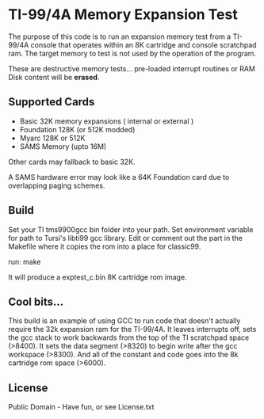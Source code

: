 # TI-99/4A Memory Expansion Test 

The purpose of this code is to run an expansion memory test from a TI-99/4A console that operates within an 8K cartridge and console scratchpad ram. The target memory to test is not used by the operation of the program.

These are destructive memory tests... pre-loaded interrupt routines or RAM Disk content will be **erased**.

## Supported Cards

* Basic 32K memory expansions ( internal or external )
* Foundation 128K (or 512K modded) 
* Myarc 128K or 512K 
* SAMS Memory (upto 16M)

Other cards may fallback to basic 32K.

A SAMS hardware error may look like a 64K Foundation card due to overlapping paging schemes.

## Build

Set your TI tms9900gcc bin folder into your path. 
Set environment variable for path to Tursi's libti99 gcc library.
Edit or comment out the part in the Makefile where it copies the rom into a place for classic99. 

run: make

It will produce a exptest_c.bin 8K cartridge rom image. 

## Cool bits...

This build is an example of using GCC to run code that doesn't actually require the 32k expansion ram for the TI-99/4A. It leaves interrupts off, sets the gcc stack to work backwards from the top of the TI scratchpad space (>8400). It sets the data segment (>8320) to begin write after the gcc workspace (>8300). And all of the constant and code goes into the 8k cartridge rom space (>6000). 

## License

Public Domain - Have fun, or see License.txt



